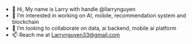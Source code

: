 - 👋 Hi, My name is Larry with handle @llarrynguyen
- 👀 I’m interested in working on AI, mobile, recommendation system and blockchain
- 💞️ I’m looking to collaborate on data, ai backend, mobile ai platform
- 📫 Reach me at Larrynguyen33@gmail.com
